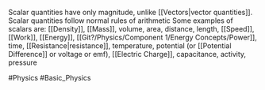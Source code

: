 Scalar quantities have only magnitude, unlike [[Vectors|vector quantities]]. Scalar quantities follow normal rules of arithmetic
Some examples of scalars are: [[Density]], [[Mass]], volume, area, distance, length, [[Speed]], [[Work]], [[Energy]], [[Git?/Physics/Component 1/Energy Concepts/Power]], time, [[Resistance|resistance]], temperature, potential (or [[Potential Difference]] or voltage or emf), [[Electric Charge]], capacitance, activity, pressure

#Physics #Basic_Physics